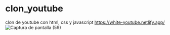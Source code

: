 # clon_youtube
clon de youtube con html, css y javascript
https://white-youtube.netlify.app/
![Captura de pantalla (59)](https://user-images.githubusercontent.com/91045865/177894408-58fc5bc2-d3d8-4b34-a69f-a5723c8dbf29.png)
